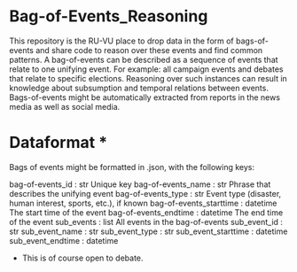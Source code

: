 # Bag-of-Events_Reasoning
This repository is the RU-VU place to drop data in the form of bags-of-events and share code to reason over these events and find common patterns. A bag-of-events can be described as a sequence of events that relate to one unifying event. For example: all campaign events and debates that relate to specific elections. Reasoning over such instances can result in knowledge about subsumption and temporal relations between events. Bags-of-events might be automatically extracted from reports in the news media as well as social media.  

# Dataformat *
Bags of events might be formatted in .json, with the following keys:

bag-of-events_id : str                  Unique key
bag-of-events_name : str                Phrase that describes the unifying event
bag-of-events_type : str                Event type (disaster, human interest, sports, etc.), if known
bag-of-events_starttime : datetime      The start time of the event 
bag-of-events_endtime : datetime        The end time of the event
sub_events : list                       All events in the bag-of-events 
    sub_event_id : str
    sub_event_name : str
    sub_event_type : str
    sub_event_starttime : datetime
    sub_event_endtime : datetime

* This is of course open to debate. 
